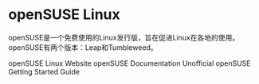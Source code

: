 # openSUSE Linux

openSUSE是一个免费使用的Linux发行版，旨在促进Linux在各地的使用。openSUSE有两个版本：Leap和Tumbleweed。

<BadgeLink badgeText='Official Website' colorScheme='blue' href='https://www.opensuse.org/'>openSUSE Linux Website</BadgeLink>
<BadgeLink badgeText='Official Documentation' colorScheme='blue' href='https://en.opensuse.org/Main_Page'>openSUSE Documentation</BadgeLink>
<BadgeLink badgeText='Read' colorScheme='yellow' href='https://opensuse-guide.org/'>Unofficial openSUSE Getting Started Guide</BadgeLink>
